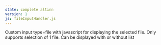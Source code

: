 ```yaml
---
state: complete altinn
version: 1
js: fileInputHandler.js
---
```

Custom input type=file with javascript for displaying the selected file. Only supports selection of 1 file. Can be displayed with or without list
